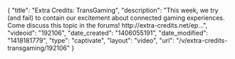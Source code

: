 {
    "title": "Extra Credits: TransGaming",
    "description": "This week, we try (and fail) to contain our excitement about connected gaming experiences. Come discuss this topic in the forums! http:\/\/extra-credits.net\/ep...",
    "videoid": "192106",
    "date_created": "1406055191",
    "date_modified": "1418181779",
    "type": "captivate",
    "layout": "video",
    "url": "\/v\/extra-credits-transgaming\/192106"
}